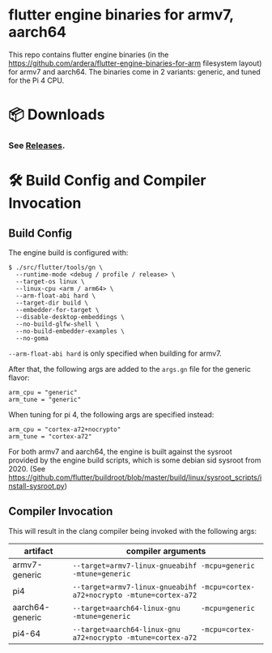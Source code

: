 # flutter engine binaries for armv7, aarch64

This repo contains flutter engine binaries (in the https://github.com/ardera/flutter-engine-binaries-for-arm filesystem layout) for armv7 and aarch64.
The binaries come in 2 variants: generic, and tuned for the Pi 4 CPU.

# 📦 Downloads

### **See [Releases](https://github.com/ardera/flutter_embedded/releases).**

# 🛠️ Build Config and Compiler Invocation
## Build Config
The engine build is configured with:
```
$ ./src/flutter/tools/gn \
  --runtime-mode <debug / profile / release> \
  --target-os linux \
  --linux-cpu <arm / arm64> \
  --arm-float-abi hard \
  --target-dir build \
  --embedder-for-target \
  --disable-desktop-embeddings \
  --no-build-glfw-shell \
  --no-build-embedder-examples \
  --no-goma
```

`--arm-float-abi hard` is only specified when building for armv7.

After that, the following args are added to the `args.gn` file for the generic flavor:
```
arm_cpu = "generic"
arm_tune = "generic"
```

When tuning for pi 4, the following args are specified instead:
```
arm_cpu = "cortex-a72+nocrypto"
arm_tune = "cortex-a72"
```

For both armv7 and aarch64, the engine is built against the sysroot provided by the engine build scripts, which is some debian sid sysroot from 2020.
(See https://github.com/flutter/buildroot/blob/master/build/linux/sysroot_scripts/install-sysroot.py)

## Compiler Invocation
This will result in the clang compiler being invoked with the following args:

| artifact        | compiler arguments                                                           |
| --------------- | ---------------------------------------------------------------------------- |
| armv7-generic   | `--target=armv7-linux-gnueabihf -mcpu=generic             -mtune=generic`    |
| pi4             | `--target=armv7-linux-gnueabihf -mcpu=cortex-a72+nocrypto -mtune=cortex-a72` |
| aarch64-generic | `--target=aarch64-linux-gnu     -mcpu=generic             -mtune=generic`    |
| pi4-64          | `--target=aarch64-linux-gnu     -mcpu=cortex-a72+nocrypto -mtune=cortex-a72` |
